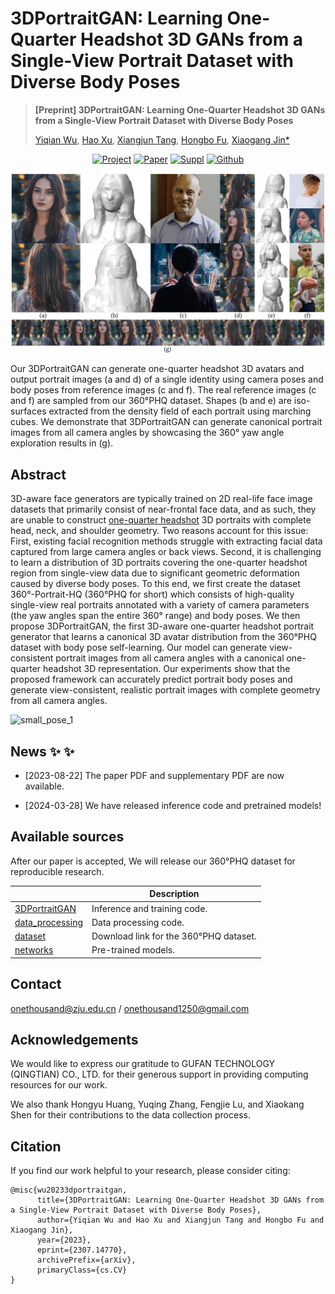 # 3DPortraitGAN: Learning One-Quarter Headshot 3D GANs from a Single-View Portrait Dataset with Diverse Body Poses


> **[Preprint] 3DPortraitGAN: Learning One-Quarter Headshot 3D GANs from a Single-View Portrait Dataset with Diverse Body Poses**
>
> [Yiqian Wu](https://onethousandwu.com/), [Hao Xu](https://xh38.github.io/), [Xiangjun Tang](https://yuyujunjun.github.io/), [Hongbo Fu](http://sweb.cityu.edu.hk/hongbofu/publications.html), [Xiaogang Jin*](http://www.cad.zju.edu.cn/home/jin)

<div align="center">

[![Project](https://img.shields.io/badge/3DPortraitGAN-1?label=Project&color=8B93FF)](https://onethousandwu.com/3DPortraitGAN.github.io/)
[![Paper](https://img.shields.io/badge/Main%20Paper-1?color=58A399)](https://arxiv.org/abs/2307.14770)
[![Suppl](https://img.shields.io/badge/Supplementary-1?color=378CE7)](https://drive.google.com/file/d/16aNE5USZ0U32bgGJS1G5xWrY0oIMTfre/view?usp=sharing)
[![Github](https://img.shields.io/github/stars/oneThousand1000/3DPortraitGAN)](https://github.com/oneThousand1000/3DPortraitGAN)

</div>





![teaser](./imgs/teaser.jpg)

Our 3DPortraitGAN can generate one-quarter headshot 3D avatars and output portrait images (a and d) of a single identity using camera poses and body poses from reference images (c and f). The real reference images (c and f) are sampled from our 360°PHQ dataset. Shapes (b and e) are iso-surfaces extracted from the density field of each portrait using marching cubes. We demonstrate that 3DPortraitGAN can generate canonical portrait images from all camera angles by showcasing the 360° yaw angle exploration results in (g).



## Abstract

3D-aware face generators are typically trained on 2D real-life face image datasets that primarily consist of near-frontal face data, and as such, they are unable to construct [one-quarter headshot](https://www.backstage.com/magazine/article/types-of-headshots-75557/) 3D portraits with complete head, neck, and shoulder geometry. Two reasons account for this issue: First, existing facial recognition methods struggle with extracting facial data captured from large camera angles or back views. Second, it is challenging to learn a distribution of 3D portraits covering the one-quarter headshot region from single-view data due to significant geometric deformation caused by diverse body poses. To this end, we first create the dataset 360°-Portrait-HQ (360°PHQ for short) which consists of high-quality single-view real portraits annotated with a variety of camera parameters (the yaw angles span the entire 360° range) and body poses. We then propose 3DPortraitGAN, the first 3D-aware one-quarter headshot portrait generator that learns a canonical 3D avatar distribution from the 360°PHQ dataset with body pose self-learning. Our model can generate view-consistent portrait images from all camera angles with a canonical one-quarter headshot 3D representation. Our experiments show that the proposed framework can accurately predict portrait body poses and generate view-consistent, realistic portrait images with complete geometry from all camera angles.  

![small_pose_1](./imgs/img.gif)



## News  ✨ ✨ 

- [2023-08-22] The paper PDF and supplementary PDF are now available.

- [2024-03-28] We have released inference code and pretrained models!

  



## Available sources 

After our paper is accepted, We will release our 360°PHQ dataset for reproducible research.

|                                                              | Description                            |
| ------------------------------------------------------------ | -------------------------------------- |
| [3DPortraitGAN](https://github.com/oneThousand1000/3DPortraitGAN/tree/main/3DPortraitGAN) | Inference and training code.           |
| [data_processing](https://github.com/oneThousand1000/3DPortraitGAN/tree/main/data_processing) | Data processing code.                  |
| [dataset](https://github.com/oneThousand1000/3DPortraitGAN/tree/main/dataset) | Download link for the 360°PHQ dataset. |
| [networks](https://github.com/oneThousand1000/3DPortraitGAN/tree/main/networks) | Pre-trained models.                    |



## Contact

 [onethousand@zju.edu.cn](mailto:onethousand@zju.edu.cn) / [onethousand1250@gmail.com](mailto:onethousand1250@gmail.com)



## Acknowledgements

We would like to express our gratitude to GUFAN TECHNOLOGY  (QINGTIAN) CO., LTD. for their generous support in providing computing resources for our work. 

We also thank Hongyu Huang, Yuqing Zhang, Fengjie Lu, and Xiaokang Shen for their contributions to the data collection process.



## Citation

If you find our work helpful to your research, please consider citing:

```
@misc{wu20233dportraitgan,
      title={3DPortraitGAN: Learning One-Quarter Headshot 3D GANs from a Single-View Portrait Dataset with Diverse Body Poses}, 
      author={Yiqian Wu and Hao Xu and Xiangjun Tang and Hongbo Fu and Xiaogang Jin},
      year={2023},
      eprint={2307.14770},
      archivePrefix={arXiv},
      primaryClass={cs.CV}
}
```



